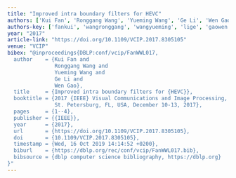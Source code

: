 ```yaml
---
title: "Improved intra boundary filters for HEVC"
authors: ['Kui Fan', 'Ronggang Wang', 'Yueming Wang', 'Ge Li', 'Wen Gao 0001']
authors-key: ['fankui', 'wangronggang', 'wangyueming', 'lige', 'gaowen']
year: "2017"
article-link: "https://doi.org/10.1109/VCIP.2017.8305105"
venue: "VCIP"
bibex: "@inproceedings{DBLP:conf/vcip/FanWWL017,
  author    = {Kui Fan and
               Ronggang Wang and
               Yueming Wang and
               Ge Li and
               Wen Gao},
  title     = {Improved intra boundary filters for {HEVC}},
  booktitle = {2017 {IEEE} Visual Communications and Image Processing, {VCIP} 2017,
               St. Petersburg, FL, USA, December 10-13, 2017},
  pages     = {1--4},
  publisher = {{IEEE}},
  year      = {2017},
  url       = {https://doi.org/10.1109/VCIP.2017.8305105},
  doi       = {10.1109/VCIP.2017.8305105},
  timestamp = {Wed, 16 Oct 2019 14:14:52 +0200},
  biburl    = {https://dblp.org/rec/conf/vcip/FanWWL017.bib},
  bibsource = {dblp computer science bibliography, https://dblp.org}
}"
---
```

